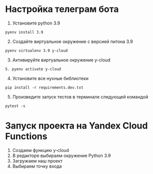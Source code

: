     
# Настройка телеграм бота 

1. Установите python 3.9 
```
pyenv install 3.9
```
2. Создайте виртуальное окружение с версией питона 3.9
```
pyenv virtualenv 3.9 y-cloud
```
3. Активируйте виртуальное окружение y-cloud 
```
5. pyenv activate y-cloud
```
4. Установите все нухные библиотеки
```
pip install -r requirements.dev.txt
```
5. Произведите запуск тестов в терминале следующей командой
```
pytest -s
```

# Запуск проекта на Yandex Cloud Functions

1. Создаем функцию y-cloud
2. В редакторе выбираем окружение Python 3.9
3. Загружаем наш проект
4. Выбираем точку входа